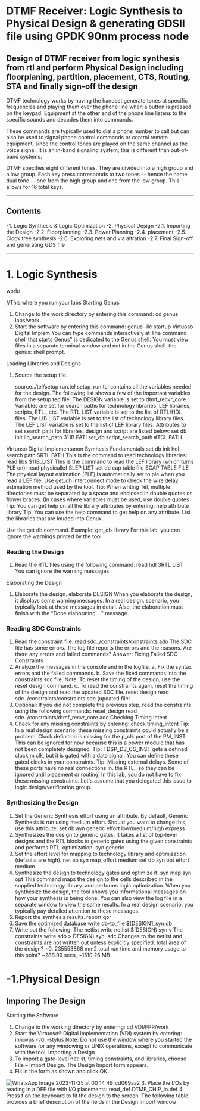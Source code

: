# DTMF Receiver: Logic Synthesis to Physical Design & generating GDSII file using GPDK 90nm process node

 Design of DTMF receiver from logic synthesis from rtl and perform Physical Design including floorplaning, partition, placement, CTS, Routing, STA and finally sign-off the design
 ---
 DTMF technology works by having the handset generate tones at specific frequencies and playing them over the phone line when a button is pressed on the keypad. Equipment at the other end of the phone line listens to the specific sounds and decodes them into commands.

These commands are typically used to dial a phone number to call but can also be used to signal phone control commands or control remote equipment, since the control tones are played on the same channel as the voice signal. It is an in-band signaling system; this is different than out-of-band systems.

DTMF specifies eight different tones. They are divided into a high group and a low group. Each key press corresponds to two tones -- hence the name dual tone -- one from the high group and one from the low group. This allows for 16 total keys.

---
## Contents
-1. Logic Synthesis & Logic Optimization
-2. Physical Design
   -2.1. Importing the Design
   -2.2. Floorplanning
   -2.3. Power Planning
   -2.4. placement
   -2.5. Clock tree synthesis
   -2.6. Exploring nets and via altration
   -2.7. Final Sign-off and generating GDS file

---

# 1. Logic Synthesis
 work/

//This where you run your labs
Starting Genus
1. Change to the work directory by entering this command: cd genus labs/work
2. Start the software by entering this command:
genus -lic startup Virtuoso Digital Implem
You can type commands interactively at The command shell that starts Genus" is dedicated to the Genus shell. You must view files in a separate terminal window and not in the Genus shell.
the genus: shell prompt.

Loading Libraries and Designs
1. Source the setup file.

      source../tel/setup run.tel
setup_run.tcl contains all the variables needed for the design. The following list shows a few of the important variables from the setup.ted file:
The DESIGN variable is set to dtmf_recvr_core.
Variables are set for search paths for technology libraries, LEF libraries, scripts, RTL., etc.
The RTL LIST variable is set to the list of RTL/HDL files.
The LIB LIST variable is set to the list of technology library files.
The LEF LIST variable is set to the list of LEF library files.
Attributes to set search path for libraries, design and script are listed below:
   set db init lib_search_path 311B PATI
   set_db script_search_path #TCL PATH

Virtuoso Digital Implementanon Symhesis Fundamentals
     set db init hdl search path SRTL FATH
This is the command to read technology libraries:
      read libs $11B_LIST
This is the command to read the LEF library (which turns PLE on):
      read physicallef SLEP LIST
set de cap table file SCAP TABLE FILE
The physical layout estimation (PLE) is automatically set to ple when you read a LEF file. Use get_dh interconnect mode to check the wire delay estimation method used by the tool.
Tip: When writing Tel, multiple directories must be separated by a space and enclosed in double quotes or flower braces. (In cases where variables must be used, use double quotes
Tip: You can get help on all the library attributes by entering:
help attribute library
Tip: You can use the help command to get help on any attribute.
List the libraries that are louded into Genuх.

Use the get db command. Example: get_db library For this lab, you can ignore the warnings printed by the tool.

### Reading the Design

1. Read the RTL files using the following command:
   read hdl 3RTL LIST
You can ignore the warning messages.

Elaborating the Design
1. Elaborate the design.
    elaborate DESIGN
When you elaborate the design, it displays some warning messages. In a real design.
scenario, you typically look at these messages in detail.
Also, the elaboration must finish with the "Done elaborating...." message.

### Reading SDC Constraints
1. Read the constraint file.
   read sdc../constraints/constraints.ado
The SDC file has some errors. The log file reports the errors and the reasons.
Are there any errors and failed commands?
Answer:
Fixing Failed SDC Constraints
1. Analyze the messages in the console and in the logfile.
a. Fix the syntax errors and the failed commands.
b. Save the fixed commands into the constraints.sdc file.
Note: To reset the timing of the design, use the reset design command.
c. To read the constraints again, reset the timing of the design and read the updated SDC file.
reset design
   read sdc../constraints/constraints.sde (updated filel
2. Optional: If you did not complete the previous step, read the constraints using the following commands:
reset_design
read sde../constraints/dtmf_recvr_core.adc
Checking Timing Intent
1. Check for any missing constraints by entering:
check timing_intent
Tip: In a real design scenario, these missing constraints could actually be a problem. Clock definition is missing for the p_clk port of the PM_INST This can be ignored for now because this is a power module that has not been completely designed.
Tip: TDSP_DS_CS_INST gets a defined clock m clk, but it is gated with a data signal. You can define these gated clocks in your constraints.
Tip: Missing external delays. Some of these ports have no real connections in. the RTL., so they can be ignored until placement or routing.
In this lab, you do not have to fix these missing constraints. Let's assume that you
delegated this issue to logic design/verification group.
### Synthesizing the Design
1. Set the Generic Synthesis effort using an attribute. By default, Generic Synthesis is run using medium effort. Should you want to change this, use this attribute:
    set db ayn generic effort low/medium/high express
2. Synthesizes the design to generic gates. It takes a list of top-level designs and the RTI. blocks to generic gates using the given constraints and performs
RTL. optimization.
    syn generic
3. Set the effort level for mapping to technology library and optimization (defaults are
high).
    net ab syn map_offort medium
    set db syn opt effort medium
4. Synthesize the design to technology gates and optimize it.
    syn map
    syn opt
This command maps the design to the cells described in the supplied technology library.
and performs logic optimization.
When you synthesize the design, the tool shows you informational messages on how your
synthesis is being done. You can also view the log file in a separate window to view the
same results.
In a real design scenario, you typically pay detailed attention to these messages.
 5. Report the synthesis results.
     report qor
6. Save the optimized database
     write db-to_file $(DESIGN1_syn.db
7. Write out the following:
The netlist
     write netlist $(DESIGN) syn.v
The constraints
     write sdo > DESIGN) syn, sdc
Changes to the netlist and constraints are not written out unless explicitly specified.
 total area of the design?
 ~0. 235553868 mm2
total run time and memory usage to this point? 
~288.99 secs, ~1510.26 MB

# -1.Physical Design
 ## Imporing The Design
Starting the Software 
1. Change to the working directory by entering: 
   cd VDI/FPR/work 
2. Start the Virtuoso® Digital Implementation (VDI) system by entering: 
    innovus -vdi -stylus
Note: Do not use the window where you started the software for any windowing or 
UNIX operations, except to communicate with the tool. 
Importing a Design
1. To import a gate-level netlist, timing constraints, and libraries, choose File – Import
Design.
The Design Import form appears.
2. Fill in the form as shown and click OK.
 
![WhatsApp Image 2023-11-25 at 00 14 49_cd069aa2](https://github.com/Rishikesh973/DTMF-Receiver-Logic-Synthesis-and-Physical-Design-/assets/145873226/96b44279-e0fb-489e-ae02-53e85730eec3)
3. Place the I/Os by reading in a DEF file with I/O placements:
read_def DTMF_CHIP_io.def
4. Press f on the keyboard to fit the design to the screen.
The following table provides a brief description of the fields in the Design Import window



